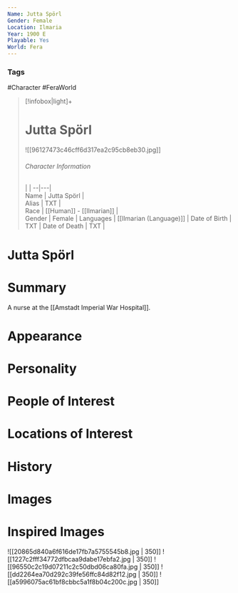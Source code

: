 ```yaml
---
Name: Jutta Spörl
Gender: Female
Location: Ilmaria
Year: 1900 E
Playable: Yes
World: Fera
---
```


### Tags
#Character #FeraWorld 

> [!infobox|light]+  
> # Jutta Spörl  
> ![[96127473c46cff6d317ea2c95cb8eb30.jpg]]
> ###### Character Information
>  |   |
> --|---|  
> Name | Jutta Spörl |  
> Alias | TXT |  
> Race | [[Human]] - [[Ilmarian]] |  
> Gender | Female |
> Languages | [[Ilmarian (Language)]] |
> Date of Birth | TXT |
> Date of Death | TXT |

# Jutta Spörl

# Summary
A nurse at the [[Amstadt Imperial War Hospital]].
# Appearance

# Personality

# People of Interest

# Locations of Interest

# History

# Images

# Inspired Images
![[20865d840a6f616de17fb7a5755545b8.jpg | 350]]
![[1227c2fff34772dfbcaa9dabe17ebfa2.jpg | 350]]
![[96550c2c19d07211c2c50dbd06ca80fa.jpg | 350]]
![[dd2264ea70d292c39fe56ffc84d82f12.jpg | 350]]
![[a5996075ac61bf8cbbc5a1f8b04c200c.jpg | 350]]